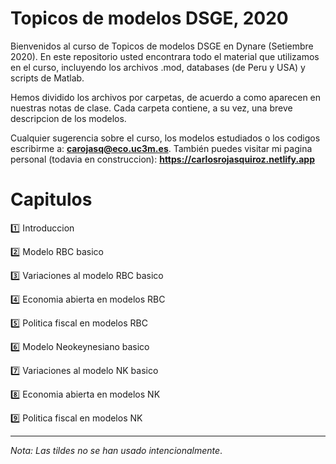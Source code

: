 # Topicos de modelos DSGE, 2020

Bienvenidos al curso de Topicos de modelos DSGE en Dynare (Setiembre 2020). En este repositorio usted encontrara todo el material que utilizamos en el curso, incluyendo los archivos .mod, databases (de Peru y USA) y scripts de Matlab. 

Hemos dividido los archivos por carpetas, de acuerdo a como aparecen en nuestras notas de clase. Cada carpeta contiene, a su vez, una breve descripcion de los modelos.

Cualquier sugerencia sobre  el curso, los modelos estudiados o los codigos escribirme a: **carojasq@eco.uc3m.es**. También puedes visitar mi pagina personal (todavia en construccion): **https://carlosrojasquiroz.netlify.app**

Capitulos
=========

1️⃣ Introduccion

2️⃣ Modelo RBC basico

3️⃣ Variaciones al modelo RBC basico

4️⃣ Economia abierta en modelos RBC

5️⃣ Politica fiscal en modelos RBC

6️⃣ Modelo Neokeynesiano basico

7️⃣ Variaciones al modelo NK basico

8️⃣ Economia abierta en modelos NK

9️⃣ Politica fiscal en modelos NK

---------------------------------------

*Nota: Las tildes no se han usado intencionalmente*.
